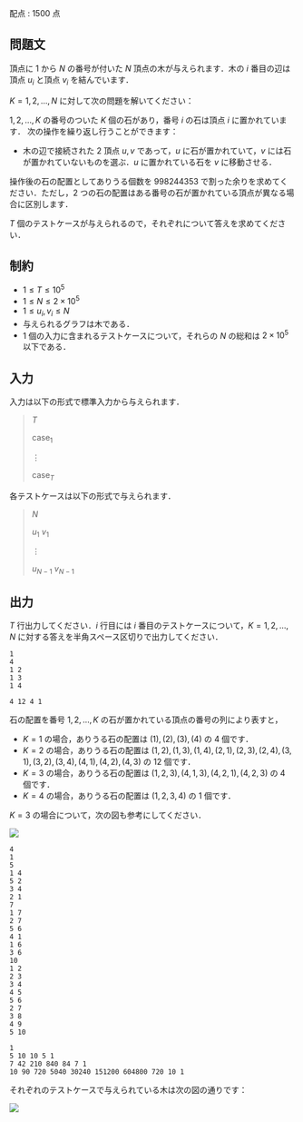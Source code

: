 配点 : $1500$ 点

## 問題文

頂点に $1$ から $N$ の番号が付いた $N$ 頂点の木が与えられます．木の $i$ 番目の辺は頂点 $u_i$ と頂点 $v_i$ を結んでいます．

$K=1, 2, \ldots, N$ に対して次の問題を解いてください：

$1, 2, \ldots, K$ の番号のついた $K$ 個の石があり，番号 $i$ の石は頂点 $i$ に置かれています．
次の操作を繰り返し行うことができます：

- 木の辺で接続された $2$ 頂点 $u, v$ であって，$u$ に石が置かれていて，$v$ には石が置かれていないものを選ぶ．$u$ に置かれている石を $v$ に移動させる．

操作後の石の配置としてありうる個数を $998244353$ で割った余りを求めてください．ただし，$2$ つの石の配置はある番号の石が置かれている頂点が異なる場合に区別します．

$T$ 個のテストケースが与えられるので，それぞれについて答えを求めてください．

## 制約

- $1\leq T\leq 10^5$
- $1\leq N\leq 2\times 10^5$
- $1\leq u_i, v_i\leq N$
- 与えられるグラフは木である．
- $1$ 個の入力に含まれるテストケースについて，それらの $N$ の総和は $2\times 10^5$ 以下である．

## 入力

入力は以下の形式で標準入力から与えられます．

> $T$
> 
> $\text{case}_1$
> 
> $\vdots$
> 
> $\text{case}_T$

各テストケースは以下の形式で与えられます．

> $N$
> 
> $u_1$ $v_1$
> 
> $\vdots$
> 
> $u_{N-1}$ $v_{N-1}$

## 出力

$T$ 行出力してください．$i$ 行目には $i$ 番目のテストケースについて，$K=1, 2, \ldots, N$ に対する答えを半角スペース区切りで出力してください．

```input1
1
4
1 2
1 3
1 4
```

```output1
4 12 4 1
```

石の配置を番号 $1, 2, \ldots, K$ の石が置かれている頂点の番号の列により表すと，

- $K=1$ の場合，ありうる石の配置は $(1), (2), (3), (4)$ の $4$ 個です．
- $K=2$ の場合，ありうる石の配置は $(1,2), (1,3), (1,4), (2,1), (2,3), (2,4), (3,1), (3,2), (3,4), (4,1), (4,2), (4,3)$ の $12$ 個です．
- $K=3$ の場合，ありうる石の配置は $(1,2,3), (4,1,3), (4,2,1), (4,2,3)$ の $4$ 個です．
- $K=4$ の場合，ありうる石の配置は $(1,2,3,4)$ の $1$ 個です．

$K=3$ の場合について，次の図も参考にしてください．

![](https://img.atcoder.jp/agc066/f2dc57ae01aa4f1ccb51c1a2b8fe7d15.png)

```input2
4
1
5
1 4
5 2
3 4
2 1
7
1 7
2 7
5 6
4 1
1 6
3 6
10
1 2
2 3
3 4
4 5
5 6
2 7
3 8
4 9
5 10
```

```output2
1
5 10 10 5 1
7 42 210 840 84 7 1
10 90 720 5040 30240 151200 604800 720 10 1
```

それぞれのテストケースで与えられている木は次の図の通りです：

![](https://img.atcoder.jp/agc066/744a8d907603331334518cc5d7b62bb9.png)